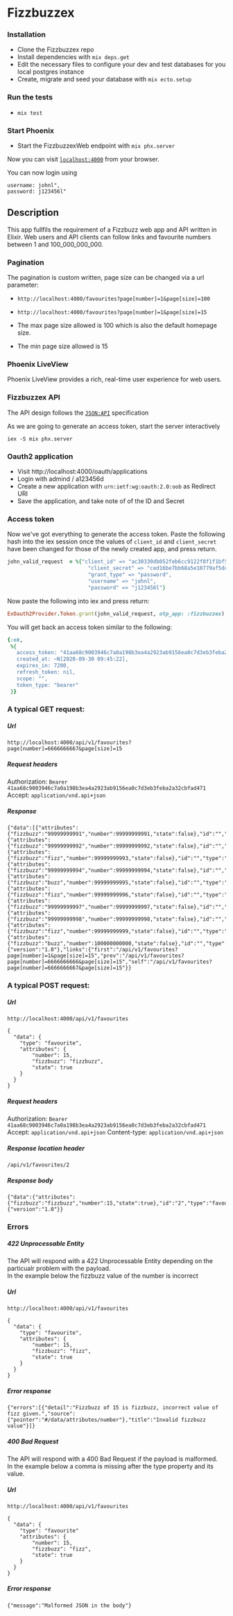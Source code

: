 # Fizzbuzzex

### Installation
  * Clone the Fizzbuzzex repo
  * Install dependencies with `mix deps.get`
  * Edit the necessary files to configure your dev and test databases for you local postgres instance
  * Create, migrate and seed your database with `mix ecto.setup`

### Run the tests
  * `mix test`
  
### Start Phoenix
  * Start the FizzbuzzexWeb endpoint with `mix phx.server`
  
Now you can visit [`localhost:4000`](http://localhost:4000) from your browser.

You can now login using

```
username: johnl",
password: j123456l"
```

## Description

This app fullfils the requirement of a Fizzbuzz web app and API written in Elixir.
Web users and API clients can follow links and favourite numbers between 1 and 100_000_000_000.

### Pagination

The pagination is custom written, page size can be changed via a url parameter:

  * `http://localhost:4000/favourites?page[number]=1&page[size]=100`

  * `http://localhost:4000/favourites?page[number]=1&page[size]=15`

  * The max page size allowed is 100 which is also the default homepage size.

  * The min page size allowed is 15

### Phoenix LiveView

Phoenix LiveView provides a rich, real-time user experience for web users.


### Fizzbuzzex API

The API design follows the [`JSON:API`](https://jsonapi.org/format) specification

As we are going to generate an access token, start the server interactively

`iex -S mix phx.server`


### Oauth2 application

  * Visit http://localhost:4000/oauth/applications
  * Login with admind / a123456d
  * Create a new application with `urn:ietf:wg:oauth:2.0:oob` as Redirect URI
  * Save the application, and take note of of the ID and Secret
  
### Access token
  
Now we've got everything to generate the access token.
Paste the following hash into the iex session once the values of `client_id` and `client_secret` have been changed for those of the newly created app, and press return.

```ruby
john_valid_request  = %{"client_id" => "ac30330db052feb6cc9122f8f1f1bf5c0d9b1b6c6b2ede9262e50da3b55d3a92",
                          "client_secret" => "ced16be7bb68a5e10779af5dc68cb100dc630c6a38c19fac9eb055289caccb06",
                          "grant_type" => "password",
                          "username" => "johnl",
                          "password" => "j123456l"}
```

Now paste the following into iex and press return:
```ruby
ExOauth2Provider.Token.grant(john_valid_request, otp_app: :fizzbuzzex)
```

You will get back an access token similar to the following:
```ruby
{:ok,
 %{
   access_token: "41aa68c9003946c7a0a198b3ea4a2923ab9156ea0c7d3eb3feba2a32cbfad471",
   created_at: ~N[2020-09-30 09:45:22],
   expires_in: 7200,
   refresh_token: nil,
   scope: "",
   token_type: "bearer"
 }}
```

### A typical GET request:
##### Url
```
http://localhost:4000/api/v1/favourites?page[number]=6666666667&page[size]=15
```
##### Request headers
Authorization: `Bearer 41aa68c9003946c7a0a198b3ea4a2923ab9156ea0c7d3eb3feba2a32cbfad471`\
Accept: `application/vnd.api+json`


##### Response

```
{"data":[{"attributes":{"fizzbuzz":"99999999991","number":99999999991,"state":false},"id":"","type":"favourite"},{"attributes":{"fizzbuzz":"99999999992","number":99999999992,"state":false},"id":"","type":"favourite"},{"attributes":{"fizzbuzz":"fizz","number":99999999993,"state":false},"id":"","type":"favourite"},{"attributes":{"fizzbuzz":"99999999994","number":99999999994,"state":false},"id":"","type":"favourite"},{"attributes":{"fizzbuzz":"buzz","number":99999999995,"state":false},"id":"","type":"favourite"},{"attributes":{"fizzbuzz":"fizz","number":99999999996,"state":false},"id":"","type":"favourite"},{"attributes":{"fizzbuzz":"99999999997","number":99999999997,"state":false},"id":"","type":"favourite"},{"attributes":{"fizzbuzz":"99999999998","number":99999999998,"state":false},"id":"","type":"favourite"},{"attributes":{"fizzbuzz":"fizz","number":99999999999,"state":false},"id":"","type":"favourite"},{"attributes":{"fizzbuzz":"buzz","number":100000000000,"state":false},"id":"","type":"favourite"}],"jsonapi":{"version":"1.0"},"links":{"first":"/api/v1/favourites?page[number]=1&page[size]=15","prev":"/api/v1/favourites?page[number]=6666666666&page[size]=15","self":"/api/v1/favourites?page[number]=6666666667&page[size]=15"}}
```

### A typical POST request:
##### Url
```
http://localhost:4000/api/v1/favourites
```
```
{
  "data": {
  	"type": "favourite",
    "attributes": {
 		"number": 15,
        "fizzbuzz": "fizzbuzz",
        "state": true
    }
  }
}
```
##### Request headers
Authorization: `Bearer 41aa68c9003946c7a0a198b3ea4a2923ab9156ea0c7d3eb3feba2a32cbfad471`\
Accept: `application/vnd.api+json`
Content-type: `application/vnd.api+json`

##### Response location header
`/api/v1/favourites/2`

##### Response body
```
{"data":{"attributes":{"fizzbuzz":"fizzbuzz","number":15,"state":true},"id":"2","type":"favourite"},"jsonapi":{"version":"1.0"}}
```

### Errors

##### 422 Unprocessable Entity

The API will respond with a 422 Unprocessable Entity depending on the particualr problem with the payload.\
In the example below the fizzbuzz value of the number is incorrect
##### Url
```
http://localhost:4000/api/v1/favourites
```
```
{
  "data": {
  	"type": "favourite",
    "attributes": {
 		"number": 15,
        "fizzbuzz": "fizz",
        "state": true
    }
  }
}
```
##### Error response
```
{"errors":[{"detail":"Fizzbuzz of 15 is fizzbuzz, incorrect value of fizz given.","source":{"pointer":"#/data/attributes/number"},"title":"Invalid fizzbuzz value"}]}
```

##### 400 Bad Request
The API will respond with a 400 Bad Request if the payload is malformed.\
In the example below a comma is missing after the type property and its value.
##### Url
```
http://localhost:4000/api/v1/favourites
```
```
{
  "data": {
  	"type": "favourite"
    "attributes": {
 		"number": 15,
        "fizzbuzz": "fizz",
        "state": true
    }
  }
}
```
##### Error response
```
{"message":"Malformed JSON in the body"}
```

